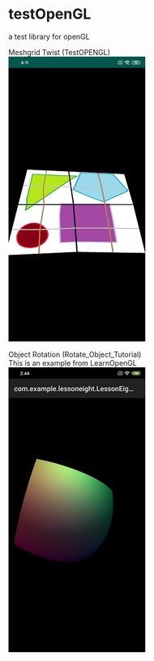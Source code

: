 # testOpenGL
a test library for openGL

Meshgrid Twist (TestOPENGL)  
![(1)Meshgrid Twisted](https://github.com/scheninsp/testOpenGL/blob/master/TestOPENGL/meshgrid_twisted_effect.jpg)

Object Rotation (Rotate_Object_Tutorial)  
This is an example from LearnOpenGL
![(2)Rotate Object](https://github.com/scheninsp/testOpenGL/blob/master/Rotate_Object_Tutorial/rotate_object_tutorial.jpg)
